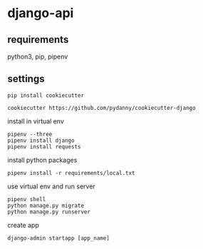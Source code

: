 # django-api

## requirements

python3, pip, pipenv

## settings
```
pip install cookiecutter
```

```
cookiecutter https://github.com/pydanny/cookiecutter-django
```

install in virtual env
```
pipenv --three
pipenv install django
pipenv install requests
```

install python packages
```
pipenv install -r requirements/local.txt
```

use virtual env and run server
```
pipenv shell
python manage.py migrate
python manage.py runserver
```

create app
```
django-admin startapp [app_name]
```